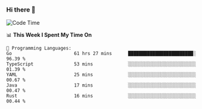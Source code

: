 ### Hi there 👋

<!--
**CrazyCollin/crazycollin** is a ✨ _special_ ✨ repository because its `README.md` (this file) appears on your GitHub profile.

Here are some ideas to get you started:

- 🔭 I’m currently working on ...
- 🌱 I’m currently learning ...
- 👯 I’m looking to collaborate on ...
- 🤔 I’m looking for help with ...
- 💬 Ask me about ...
- 📫 How to reach me: ...
- 😄 Pronouns: ...
- ⚡ Fun fact: ...
-->

<!--START_SECTION:waka-->
![Code Time](http://img.shields.io/badge/Code%20Time-777%20hrs%2019%20mins-blue)

📊 **This Week I Spent My Time On** 

```text
💬 Programming Languages: 
Go                       61 hrs 27 mins      ████████████████████████░   96.39 % 
TypeScript               53 mins             ░░░░░░░░░░░░░░░░░░░░░░░░░   01.39 % 
YAML                     25 mins             ░░░░░░░░░░░░░░░░░░░░░░░░░   00.67 % 
Java                     17 mins             ░░░░░░░░░░░░░░░░░░░░░░░░░   00.47 % 
Rust                     16 mins             ░░░░░░░░░░░░░░░░░░░░░░░░░   00.44 % 
```


<!--END_SECTION:waka-->
